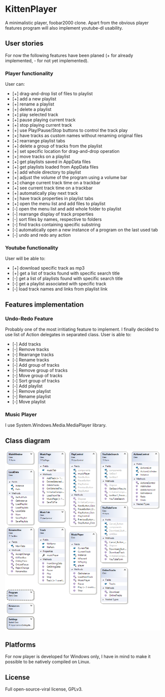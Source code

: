 ﻿# KittenPlayer

A minimalistic player, foobar2000 clone. Apart from the obvious player features program will also implement youtube-dl usability.

## User stories

For now the following features have been planed (+ for already implemented, - for not yet implemented). 

### Player functionality

User can:

+ [+] drag-and-drop list of files to playlist
+ [+] add a new playlist
+ [+] rename a playlist
+ [+] delete a playlist
+ [+] play selected track
+ [+] pause playing current track
+ [+] stop playing current track
+ [+] use Play/Pause/Stop buttons to control the track play
+ [+] have tracks as custom names without renaming original files
+ [+] rearrange playlist tabs
+ [+] delete a group of tracks from the playlist
+ [+] set specific location for drag-and-drop operation
+ [+] move tracks on a playlist
+ [+] get playlists saved in AppData files
+ [+] get playlists loaded from AppData files
+ [+] add whole directory to playlist
+ [+] adjust the volume of the program using a volume bar
+ [+] change current track time on a trackbar
+ [+] see current track time on a trackbar
+ [+] automatically play next track
+ [+] have track properties in playlist tabs
+ [+] open the menu list and add files to playlist
+ [-] open the menu list and add whole folder to playlist
+ [-] rearrange display of track properties
+ [-] sort files by names, respective to folders
+ [-] find tracks containing specific substring
+ [-] automatically open a new instance of a program on the last used tab
+ [-] undo and redo any action

### Youtube functionality

User will be able to:

+ [+] download specific track as mp3
+ [+] get a list of tracks found with specific search title
+ [-] get a list of playlists found with specific search title
+ [-] get a playlist associated with specific track
+ [-] load track names and links from playlist link

## Features implementation

### Undo-Redo Feature

Probably one of the most irritiating feature to implement. I finally decided to use list of Action delegates in separated class.
User is able to:

+ [-] Add tracks
+ [-] Remove tracks
+ [-] Rearrange tracks
+ [-] Rename tracks
+ [-] Add group of tracks
+ [-] Remove group of tracks
+ [-] Move group of tracks
+ [-] Sort group of tracks
+ [-] Add playlist
+ [-] Remove playlist
+ [-] Rename playlist
+ [-] Move playlist

### Music Player

I use System.Windows.Media.MediaPlayer library.

## Class diagram

![Class diagram](/ClassDiagram.png)

## Platforms

For now player is developed for Windows only, I have in mind to make it possible to be natively compiled on Linux.

## License

Full open-source-viral license, GPLv3.